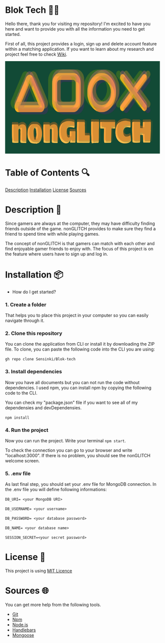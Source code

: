 # Blok Tech :technologist:

Hello there, thank you for visiting my repository! I'm excited to have you here and want to provide you with all the information you need to get started.

First of all, this project provides a login, sign up and delete account feature within a matching application. If you want to learn about my research and project feel free to check [Wiki](https://github.com/Sensinki/Blok-tech/wiki).

<img src="./static/wiki-images/logo-with-name-light.png" height="300px" alt="project image">


# Table of Contents :mag:
[Description](https://github.com/Sensinki/Blok-tech/blob/main/README.md#description-memo)
[Installation](https://github.com/Sensinki/Blok-tech#installation-package)
[License](https://github.com/Sensinki/Blok-tech#license-page_facing_up)
[Sources](https://github.com/Sensinki/Blok-tech#sources-globe_with_meridians)


# Description :memo:
Since gamers are always at the computer, they may have difficulty finding friends outside of the game. nonGLITCH provides to make sure they find a friend to spend time with while playing games. 

The concept of nonGLITCH is that gamers can match with each other and find enjoyable gamer friends to enjoy with. The focus of this project is on the feature where users have to sign up and log in.


# Installation :package:
- How do I get started?
### 1. Create a folder
That helps you to place this project in your computer so you can easily navigate through it. 
### 2. Clone this repository 
You can clone the application from CLI or install it by downloading the ZIP file. To clone, you can paste the following code into the CLI you are using:

`gh repo clone Sensinki/Blok-tech`

### 3. Install dependencies
Now you have all documents but you can not run the code without dependencies. I used npm, you can install npm by copying the following code to the CLI.

You can check my "package.json" file if you want to see all of my dependensies and devDependensies.

`npm install`

### 4. Run the project
Now you can run the project. Write your terminal `npm start`. 

To check the connection you can go to your browser and write "localhost:3000". If there is no problem, you should see the nonGLITCH welcome screen.

### 5. .env file 
As last final step, you should set your .env file for MongoDB connection. In the .env file you will define following informations:

`DB_URI= <your MongoDB URI>`

`DB_USERNAME= <your username>`

`DB_PASSWORD= <your database password>`

`DB_NAME= <your database name>`

`SESSION_SECRET=<your secret password>`



# License :page_facing_up:
This project is using [MIT Licence](https://github.com/Sensinki/Blok-tech/blob/main/Project%20Tech/LICENCE)

# Sources :globe_with_meridians:
You can get more help from the following tools.
* [Git](https://git-scm.com/)
* [Npm](https://www.npmjs.com/)
* [Node.js](https://nodejs.org/en)
* [Handlebars](https://handlebarsjs.com/)
* [Mongoose](https://mongoosejs.com/)
